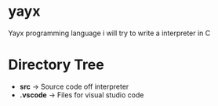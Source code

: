 # yayx
Yayx programming language i will try to write a interpreter in C 

# Directory Tree
- **src** -> Source code off interpreter
- **.vscode** -> Files for visual studio code 
